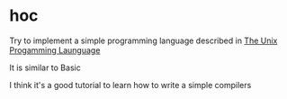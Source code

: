 # hoc

Try to implement a simple programming language described in [The Unix Progamming Launguage](https://book.douban.com/subject/1771048/)

It is similar to Basic

I think it's a good tutorial to learn how to write a simple compilers
